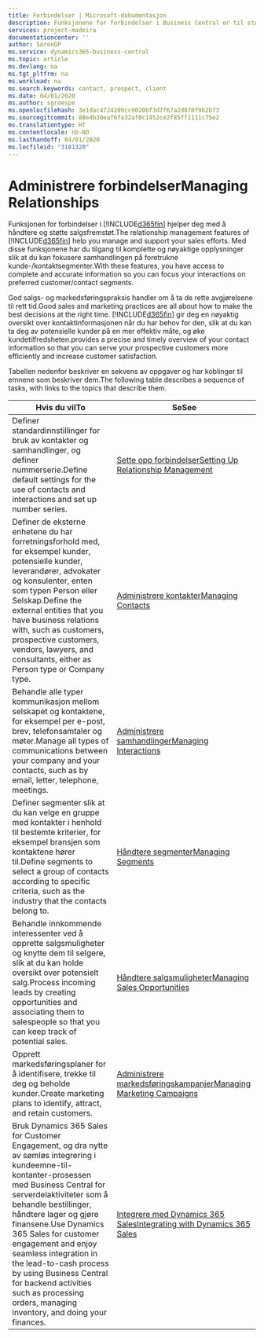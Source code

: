 ```yaml
---
title: Forbindelser | Microsoft-dokumentasjon
description: Funksjonene for forbindelser i Business Central er til støtte for salgsfremstøtene dine og gir deg tilgang til informasjon om kontakter og prospekter, slik at du kan betjene kunder effektivt.
services: project-madeira
documentationcenter: ''
author: SorenGP
ms.service: dynamics365-business-central
ms.topic: article
ms.devlang: na
ms.tgt_pltfrm: na
ms.workload: na
ms.search.keywords: contact, prospect, client
ms.date: 04/01/2020
ms.author: sgroespe
ms.openlocfilehash: 3e1dac4724209cc9020bf3d7f67a2d870f9b2b73
ms.sourcegitcommit: 88e4b30eaf6fa32af0c1452ce2f85ff1111c75e2
ms.translationtype: HT
ms.contentlocale: nb-NO
ms.lasthandoff: 04/01/2020
ms.locfileid: "3181320"
---
```

# <a name="managing-relationships"></a><span data-ttu-id="aee2f-103">Administrere forbindelser</span><span class="sxs-lookup"><span data-stu-id="aee2f-103">Managing Relationships</span></span>
<span data-ttu-id="aee2f-104">Funksjonen for forbindelser i [!INCLUDE[d365fin](includes/d365fin_md.md)] hjelper deg med å håndtere og støtte salgsfremstøt.</span><span class="sxs-lookup"><span data-stu-id="aee2f-104">The relationship management features of [!INCLUDE[d365fin](includes/d365fin_md.md)] help you manage and support your sales efforts.</span></span> <span data-ttu-id="aee2f-105">Med disse funksjonene har du tilgang til komplette og nøyaktige opplysninger slik at du kan fokusere samhandlingen på foretrukne kunde-/kontaktsegmenter.</span><span class="sxs-lookup"><span data-stu-id="aee2f-105">With these features, you have access to complete and accurate information so you can focus your interactions on preferred customer/contact segments.</span></span>

<span data-ttu-id="aee2f-106">God salgs- og markedsføringspraksis handler om å ta de rette avgjørelsene til rett tid.</span><span class="sxs-lookup"><span data-stu-id="aee2f-106">Good sales and marketing practices are all about how to make the best decisions at the right time.</span></span> [!INCLUDE[d365fin](includes/d365fin_md.md)] <span data-ttu-id="aee2f-107">gir deg en nøyaktig oversikt over kontaktinformasjonen når du har behov for den, slik at du kan ta deg av potensielle kunder på en mer effektiv måte, og øke kundetilfredsheten.</span><span class="sxs-lookup"><span data-stu-id="aee2f-107">provides a precise and timely overview of your contact information so that you can serve your prospective customers more efficiently and increase customer satisfaction.</span></span>

<span data-ttu-id="aee2f-108">Tabellen nedenfor beskriver en sekvens av oppgaver og har koblinger til emnene som beskriver dem.</span><span class="sxs-lookup"><span data-stu-id="aee2f-108">The following table describes a sequence of tasks, with links to the topics that describe them.</span></span>  

| <span data-ttu-id="aee2f-109">Hvis du vil</span><span class="sxs-lookup"><span data-stu-id="aee2f-109">To</span></span> | <span data-ttu-id="aee2f-110">Se</span><span class="sxs-lookup"><span data-stu-id="aee2f-110">See</span></span> |
| --- | --- |
|<span data-ttu-id="aee2f-111">Definer standardinnstillinger for bruk av kontakter og samhandlinger, og definer nummerserie.</span><span class="sxs-lookup"><span data-stu-id="aee2f-111">Define default settings for the use of contacts and interactions and set up number series.</span></span>|[<span data-ttu-id="aee2f-112">Sette opp forbindelser</span><span class="sxs-lookup"><span data-stu-id="aee2f-112">Setting Up Relationship Management</span></span>](marketing-setup-marketing.md)|
|<span data-ttu-id="aee2f-113">Definer de eksterne enhetene du har forretningsforhold med, for eksempel kunder, potensielle kunder, leverandører, advokater og konsulenter, enten som typen Person eller Selskap.</span><span class="sxs-lookup"><span data-stu-id="aee2f-113">Define the external entities that you have business relations with, such as customers, prospective customers, vendors, lawyers, and consultants, either as Person type or Company type.</span></span>|[<span data-ttu-id="aee2f-114">Administrere kontakter</span><span class="sxs-lookup"><span data-stu-id="aee2f-114">Managing Contacts</span></span>](marketing-contacts.md)|
|<span data-ttu-id="aee2f-115">Behandle alle typer kommunikasjon mellom selskapet og kontaktene, for eksempel per e-post, brev, telefonsamtaler og møter.</span><span class="sxs-lookup"><span data-stu-id="aee2f-115">Manage all types of communications between your company and your contacts, such as by email, letter, telephone, meetings.</span></span>|[<span data-ttu-id="aee2f-116">Administrere samhandlinger</span><span class="sxs-lookup"><span data-stu-id="aee2f-116">Managing Interactions</span></span>](marketing-interactions.md)|
|<span data-ttu-id="aee2f-117">Definer segmenter slik at du kan velge en gruppe med kontakter i henhold til bestemte kriterier, for eksempel bransjen som kontaktene hører til.</span><span class="sxs-lookup"><span data-stu-id="aee2f-117">Define segments to select a group of contacts according to specific criteria, such as the industry that the contacts belong to.</span></span>|[<span data-ttu-id="aee2f-118">Håndtere segmenter</span><span class="sxs-lookup"><span data-stu-id="aee2f-118">Managing Segments</span></span>](marketing-segments.md)|
|<span data-ttu-id="aee2f-119">Behandle innkommende interessenter ved å opprette salgsmuligheter og knytte dem til selgere, slik at du kan holde oversikt over potensielt salg.</span><span class="sxs-lookup"><span data-stu-id="aee2f-119">Process incoming leads by creating opportunities and associating them to salespeople so that you can keep track of potential sales.</span></span>|[<span data-ttu-id="aee2f-120">Håndtere salgsmuligheter</span><span class="sxs-lookup"><span data-stu-id="aee2f-120">Managing Sales Opportunities</span></span>](marketing-manage-sales-opportunities.md)|
|<span data-ttu-id="aee2f-121">Opprett markedsføringsplaner for å identifisere, trekke til deg og beholde kunder.</span><span class="sxs-lookup"><span data-stu-id="aee2f-121">Create marketing plans to identify, attract, and retain customers.</span></span>|[<span data-ttu-id="aee2f-122">Administrere markedsføringskampanjer</span><span class="sxs-lookup"><span data-stu-id="aee2f-122">Managing Marketing Campaigns</span></span>](marketing-campaigns.md)|
|<span data-ttu-id="aee2f-123">Bruk Dynamics 365 Sales for Customer Engagement, og dra nytte av sømløs integrering i kundeemne-til-kontanter-prosessen med Business Central for serverdelaktiviteter som å behandle bestillinger, håndtere lager og gjøre finansene.</span><span class="sxs-lookup"><span data-stu-id="aee2f-123">Use Dynamics 365 Sales for customer engagement and enjoy seamless integration in the lead-to-cash process by using Business Central for backend activities such as processing orders, managing inventory, and doing your finances.</span></span>|[<span data-ttu-id="aee2f-124">Integrere med Dynamics 365 Sales</span><span class="sxs-lookup"><span data-stu-id="aee2f-124">Integrating with Dynamics 365 Sales</span></span>](marketing-integrate-dynamicscrm.md)|
